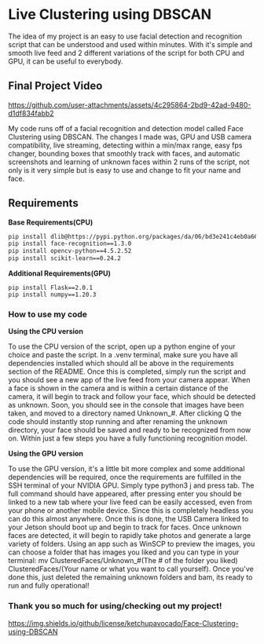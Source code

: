 # Live Clustering using DBSCAN
The idea of my project is an easy to use facial detection and recognition script that can be understood and used within minutes. With it's simple and smooth live feed and 2 different variations of the script for both CPU and GPU, it can be useful to everybody.


## Final Project Video

https://github.com/user-attachments/assets/4c295864-2bd9-42ad-9480-d1df834fabb2

My code runs off of a facial recognition and detection model called Face Clustering using DBSCAN. The changes I made was, GPU and USB camera compatibility, live streaming, detecting within a min/max range, easy fps changer, bounding boxes that smoothly track with faces, and automatic screenshots and learning of unknown faces within 2 runs of the script, not only is it very simple but is easy to use and change to fit your name and face.

## Requirements

**Base Requirements(CPU)**
```bash
pip install dlib@https://pypi.python.org/packages/da/06/bd3e241c4eb0a662914b3b4875fc52dd176a9db0d4a2c915ac2ad8800e9e/dlib-19.7.0-cp36-cp36m-win_amd64.whl#md5=b7330a5b2d46420343fbed5df69e6a3f
pip install face-recognition==1.3.0
pip install opencv-python==4.5.2.52
pip install scikit-learn==0.24.2
```
**Additional Requirements(GPU)**
```
pip install Flask==2.0.1
pip install numpy==1.20.3

```
### How to use my code

**Using the CPU version**

To use the CPU version of the script, open up a python engine of your choice and paste the script. In a .venv terminal, make sure you have all dependencies installed which should all be above in the requirements section of the README. Once this is completed, simply run the script and you should see a new app of the live feed from your camera appear. When a face is shown in the camera and is within a certain distance of the camera, it will begin to track and follow your face, which should be detected as unknown. Soon, you should see in the console that images have been taken, and moved to a directory named Unknown_#. After clicking Q the code should instantly stop running and after renaming the unknown directory, your face should be saved and ready to be recognized from now on. Within just a few steps you have a fully functioning recognition model.

**Using the GPU version**

To use the GPU version, it's a little bit more complex and some additional dependencies will be required, once the requirements are fulfilled in the SSH terminal of your NVIDIA GPU. Simply type python3 j and press tab. The full command should have appeared, after pressing enter you should be linked to a new tab where your live feed can be easily accessed, even from your phone or another mobile device. Since this is completely headless you can do this almost anywhere. Once this is done, the USB Camera linked to your Jetson should boot up and begin to track for faces. Once unknown faces are detected, it will begin to rapidly take photos and generate a large variety of folders. Using an app such as WinSCP to preview the images, you can choose a folder that has images you liked and you can type in your terminal: mv ClusteredFaces/Unknown_#(The # of the folder you liked) ClusteredFaces/(Your name or what you want to call yourself). Once you've done this, just deleted the remaining unknown folders and bam, its ready to run and fully operational!

### Thank you so much for using/checking out my project!
https://img.shields.io/github/license/ketchupavocado/Face-Clustering-using-DBSCAN


